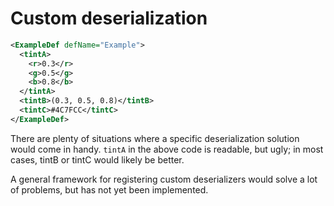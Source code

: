 # Custom deserialization

```xml
<ExampleDef defName="Example">
  <tintA>
    <r>0.3</r>
    <g>0.5</g>
    <b>0.8</b>
  </tintA>
  <tintB>(0.3, 0.5, 0.8)</tintB>
  <tintC>#4C7FCC</tintC>
</ExampleDef>
```

There are plenty of situations where a specific deserialization solution would come in handy. `tintA` in the above code is readable, but ugly; in most cases, tintB or tintC would likely be better.

A general framework for registering custom deserializers would solve a lot of problems, but has not yet been implemented.

